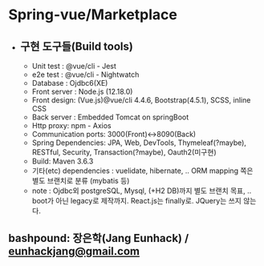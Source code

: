 # Spring-vue/Marketplace
+ ## 구현 도구들(Build tools)
  + Unit test : @vue/cli - Jest
  + e2e test : @vue/cli - Nightwatch
  + Database : Ojdbc6(XE)
  + Front server : Node.js (12.18.0)
  + Front design: (Vue.js)@vue/cli 4.4.6, Bootstrap(4.5.1), SCSS, inline CSS
  + Back server : Embedded Tomcat on springBoot
  + Http proxy: npm - Axios
  + Communication ports: 3000(Front)<->8090(Back)
  + Spring Dependencies: JPA, Web, DevTools, Thymeleaf(?maybe), RESTful, Security, Transaction(?maybe), Oauth2(미구현)
  + Build: Maven 3.6.3
  + 기타(etc) dependencies : vuelidate, hibernate, .. ORM mapping 쪽은 별도 브랜치로 분류 (mybatis 등)
  + note : Ojdbc외 postgreSQL, Mysql, (+H2 DB)까지 별도 브랜치 목표, .. boot가 아닌 legacy로 제작까지. React.js는 finally로. JQuery는 쓰지 않는다.
## bashpound: 장은학(Jang Eunhack) / eunhackjang@gmail.com
